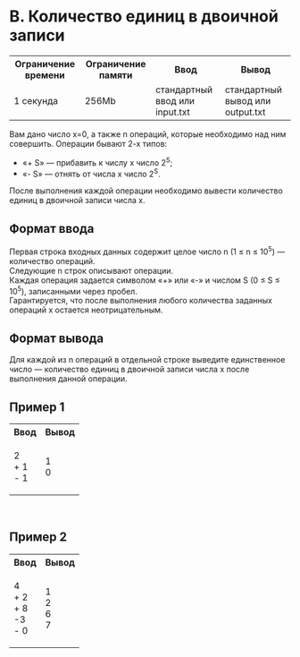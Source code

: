 # B. Количество единиц в двоичной записи
<table>
    <tr>
        <th>Ограничение времени</th>
        <th>Ограничение памяти</th>
        <th>Ввод</th>
        <th>Вывод</th>
    </tr>
    <tr>
        <td>1 секунда</td>
        <td>256Mb</td>
        <td>стандартный ввод или input.txt</td>
        <td>стандартный вывод или output.txt</td>
    </tr>
</table>

Вам дано число x=0, а также n операций, которые необходимо над ним совершить. 
Операции бывают 2-х типов:
<ul>
<li>«+ S» — прибавить к числу x число 2<sup>S</sup>;</li>
<li>«- S» — отнять от числа x число 2<sup>S</sup>.</li>
</ul>
После выполнения каждой операции необходимо вывести количество единиц в двоичной записи числа x.

## Формат ввода

Первая строка входных данных содержит целое число n (1 ≤ n ≤ 10<sup>5</sup>) — количество операций.
<br>
Следующие n строк описывают операции.
<br>
Каждая операция задается символом «+» или «-» и числом S (0 ≤ S ≤ 10<sup>5</sup>), записанными через пробел.
<br>
Гарантируется, что после выполнения любого количества заданных операций x остается неотрицательным.

## Формат вывода

Для каждой из n операций в отдельной строке выведите единственное число — количество единиц в двоичной записи числа x после выполнения данной операции.

## Пример 1

<table>
    <tr>
        <th>Ввод</th>
        <th>Вывод</th>
    </tr>
    <tr>
        <td><p>2 <br>
+ 1 <br>
- 1
</p></td>
        <td><p>1 <br>
        0
        </p></td>
    </tr>
</table>

<br>

## Пример 2

<table>
    <tr>
        <th>Ввод</th>
        <th>Вывод</th>
    </tr>
    <tr>
        <td><p>4 <br>
+ 2 <br>
+ 8 <br>
-3 <br>
- 0
</p></td>
        <td><p>1 <br>
        2 <br>
        6 <br>
        7</p></td>
    </tr>
</table>
